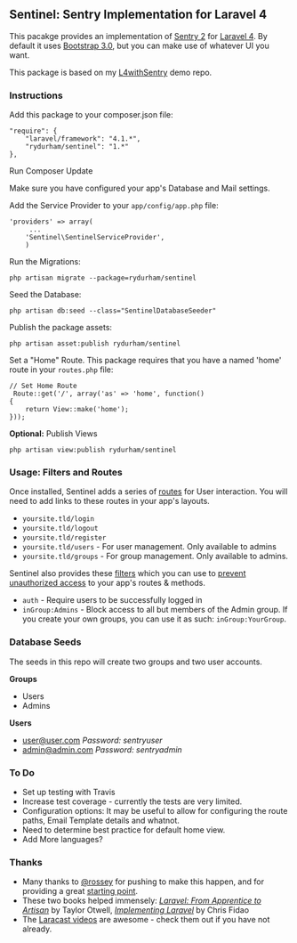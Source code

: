 ## Sentinel: Sentry Implementation for Laravel 4

This pacakge provides an implementation of  [Sentry 2](https://github.com/cartalyst/sentry) for [Laravel 4](https://github.com/laravel/laravel/tree/develop). By default it uses [Bootstrap 3.0](http://getbootstrap.com), but you can make use of whatever UI you want. 

This package is based on my [L4withSentry](https://github.com/rydurham/L4withSentry) demo repo. 

### Instructions
Add this package to your composer.json file: 

```
"require": {
    "laravel/framework": "4.1.*",
    "rydurham/sentinel": "1.*"
},
```
Run Composer Update

Make sure you have configured your app's Database and Mail settings. 

Add the Service Provider to your ```app/config/app.php``` file:

```
'providers' => array(
     ...
    'Sentinel\SentinelServiceProvider',  
    )
```  

Run the Migrations:
```
php artisan migrate --package=rydurham/sentinel
```

Seed the Database: 
```
php artisan db:seed --class="SentinelDatabaseSeeder"
```

Publish the package assets: 
```
php artisan asset:publish rydurham/sentinel
```

Set a "Home" Route.  This package requires that you have a named 'home' route in your ```routes.php``` file: 
```
// Set Home Route
 Route::get('/', array('as' => 'home', function()
{
    return View::make('home');
}));
```

__Optional:__ Publish Views
```
php artisan view:publish rydurham/sentinel
```

### Usage: Filters and Routes
Once installed, Sentinel adds a series of [routes](src/routes.php) for User interaction.  You will need to add links to these routes in your app's layouts.
* ```yoursite.tld/login``` 
* ```yoursite.tld/logout``` 
* ```yoursite.tld/register``` 
* ```yoursite.tld/users``` - For user management.  Only available to admins
* ```yoursite.tld/groups``` - For group management. Only available to admins.

Sentinel also provides these [filters](src/routes.php) which you can use to [prevent unauthorized access](http://laravel.com/docs/routing#route-filters) to your app's routes & methods. 

* ```auth``` - Require users to be successfully logged in
* ```inGroup:Admins``` - Block access to all but members of the Admin group. If you create your own groups, you can use it as such: ```inGroup:YourGroup```. 

### Database Seeds
The seeds in this repo will create two groups and two user accounts.

__Groups__
* Users
* Admins

__Users__
* user@user.com  *Password: sentryuser*
* admin@admin.com *Password: sentryadmin*

### To Do
* Set up testing with Travis
* Increase test coverage - currently the tests are very limited.
* Configuration options:  It may be useful to allow for configuring the route paths, Email Template details and whatnot. 
* Need to determine best practice for default home view.  
* Add More languages? 

### Thanks
* Many thanks to [@rossey](https://github.com/rossey) for pushing to make this happen, and for providing a great [starting point](https://github.com/wearebase/sentry-manager-laravel-package).   
* These two books helped immensely: [*Laravel: From Apprentice to Artisan*](https://leanpub.com/laravel) by Taylor Otwell, [*Implementing Laravel*](https://leanpub.com/implementinglaravel) by Chris Fidao
* The [Laracast videos](http://laracasts.com) are awesome - check them out if you have not already. 
                  